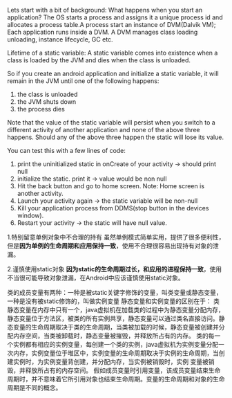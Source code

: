 Lets start with a bit of background: What happens when you start an application?
The OS starts a process and assigns it a unique process id and allocates a process table.A process start an instance of DVM(Dalvik VM); Each application runs inside a DVM.
A DVM manages class loading unloading, instance lifecycle, GC etc.

Lifetime of a static variable: A static variable comes into existence when a class is loaded by the JVM and dies when the class is unloaded.

So if you create an android application and initialize a static variable, it will remain in the JVM until one of the following happens:
1. the class is unloaded
2. the JVM shuts down
3. the process dies

Note that the value of the static variable will persist when you switch to a different activity of another application and none of the above three happens. Should any of the above three happen the static will lose its value.

You can test this with a few lines of code:

1. print the uninitialized static in onCreate of your activity -> should print null
2. initialize the static. print it -> value would be non null
3. Hit the back button and go to home screen. Note: Home screen is another activity.
4. Launch your activity again -> the static variable will be non-null
5. Kill your application process from DDMS(stop button in the devices window).
6. Restart your activity -> the static will have null value.

1.特别留意单例对象中不合理的持有
虽然单例模式简单实用，提供了很多便利性，但是**因为单例的生命周期和应用保持一致**，使用不合理很容易出现持有对象的泄漏。

2.谨慎使用static对象
**因为static的生命周期过长，和应用的进程保持一致**，使用不当很可能导致对象泄漏，在Android中应该谨慎使用static对象。

类的成员变量有两种：一种是被static关键字修饰的变量，叫类变量或静态变量，一种是没有被static修饰的，叫做实例变量 
    静态变量和实例变量的区别在于： 
    类静态变量在内存中只有一个，java虚拟机在加载类的过程中为静态变量分配内存，静态变量位于方法区，被类的所有实例共享，静态变量可以通过类名直接访问。静态变量的生命周期取决于类的生命周期，当类被加载的时候，静态变量被创建并分配内存空间，当类被卸载时，静态变量被摧毁，并释放所占有的内存。 
    类的每一个实例都有相应的实例变量，每创建一个类的实例，java虚拟机为实例变量分配一次内存，实例变量位于堆区中，实例变量的生命周期取决于实例的生命周期，当创建实例时，为实例变量背创建，并分配内存，当实例被销毁时，实例 变量被销毁，并释放所占有的内存空间。 
    假如成员变量时引用变量，该成员变量结束生命周期时，并不意味着它所引用对象也结束生命周期。变量的生命周期和对象的生命周期是不同的概念。